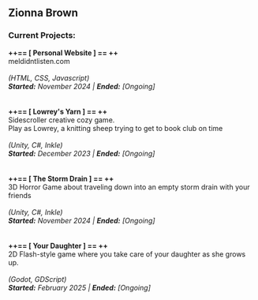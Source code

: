 <h2> Zionna Brown </h2>

<h3> Current Projects:</h3>
<strong>++== [ Personal Website ] == ++</strong><br>
meldidntlisten.com<br>
<br>
<em>(HTML, CSS, Javascript)<br>
<strong>Started:</strong> November 2024 | <strong>Ended:</strong> [Ongoing]<br></em>
<br>
<br>
<strong>++== [ Lowrey's Yarn ] == ++</strong><br>
Sidescroller creative cozy game. <br>
Play as Lowrey, a knitting sheep trying to get to book club on time<br>
<br>
<em>(Unity, C#, Inkle)<br>
<strong>Started:</strong> December 2023 | <strong>Ended:</strong> [Ongoing]<br></em>
<br>
<br>
<strong>++== [ The Storm Drain ] == ++</strong><br>
3D Horror Game about traveling down into an empty storm drain with your friends<br>
<br>
<em>(Unity, C#, Inkle)<br>
<strong>Started:</strong> November 2024 | <strong>Ended:</strong> [Ongoing]<br></em>
<br>
<br>
<strong>++== [ Your Daughter ] == ++</strong><br>
2D Flash-style game where you take care of your daughter as she grows up.<br>
<br>
<em>(Godot, GDScript)<br>
<strong>Started:</strong> February 2025 | <strong>Ended:</strong> [Ongoing]<br></em>
